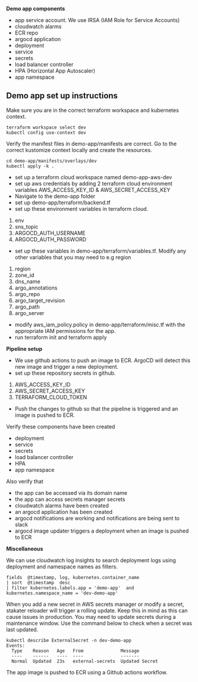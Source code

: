 **Demo app components**
 - app service account. We use IRSA (IAM Role for Service Accounts)
 - cloudwatch alarms 
 - ECR repo
 - argocd application
- deployment
- service
- secrets
- load balancer controller
- HPA (Horizontal App Autoscaler)
- app namespace 

## Demo app set up instructions

Make sure you are in the correct terraform workspace and kubernetes context.

    terraform workspace select dev
    kubectl config use-context dev

Verify the manifest files in demo-app/manifests are correct. Go to the correct kustomize context locally and create the resources.

    cd demo-app/manifests/overlays/dev
    kubectl apply -k .

- set up a terraform cloud workspace named demo-app-aws-dev
- set up aws credentials by adding 2 terraform cloud environment variables AWS_ACCESS_KEY_ID & AWS_SECRET_ACCESS_KEY
- Navigate to the demo-app folder
- set up demo-app/terraform/backend.tf
- set up these environment variables in terraform cloud.

1. env
2. sns_topic
3. ARGOCD_AUTH_USERNAME 
4. ARGOCD_AUTH_PASSWORD

- set up these variables in demo-app/terraform/variables.tf. Modify any other variables that you may need to e.g region

1. region
2. zone_id
3. dns_name
4. argo_annotations
5. argo_repo
6. argo_target_revision
7. argo_path
8. argo_server

- modify aws_iam_policy.policy in demo-app/terraform/misc.tf with the appropriate IAM permissions for the app. 
- run terraform init and terraform apply

**Pipeline setup**
- We use github actions to push an image to ECR. ArgoCD will detect this new image and trigger a new deployment.
- set up these repository secrets in github.

1. AWS_ACCESS_KEY_ID
2. AWS_SECRET_ACCESS_KEY
3. TERRAFORM_CLOUD_TOKEN

- Push the changes to github so that the pipeline is triggered and an image is pushed to ECR.

Verify these components have been created

- deployment
- service
- secrets
- load balancer controller
- HPA
- app namespace

Also verify that
- the app can be accessed via its domain name
- the app can access secrets manager secrets
- cloudwatch alarms have been created
- an argocd application has been created
-  argocd notifications are working and notifications are being sent to slack
-  argocd image updater triggers a deployment when an image is pushed to ECR

**Miscellaneous**

We can use cloudwatch log insights to search deployment logs using deployment and namespace names as filters.

    fields  @timestamp, log, kubernetes.container_name
    | sort  @timestamp  desc
    | filter kubernetes.labels.app = 'demo-app'  and kubernetes.namespace_name = 'dev-demo-app'

When you add a new secret in AWS secrets manager or modify a secret, stakater reloader will trigger a rolling update. Keep this in mind as this can cause issues in production. You may need to update secrets during a maintenance window. Use the command below to check when a secret was last updated.

    kubectl describe ExternalSecret -n dev-demo-app
    Events:
      Type    Reason   Age   From              Message
      ----    ------   ----  ----              -------
      Normal  Updated  23s   external-secrets  Updated Secret

The app image is pushed to ECR using a Github actions workflow.